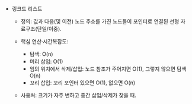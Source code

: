 
- 링크드 리스트

  - 정의: 값과 다음(및 이전) 노드 주소를 가진 노드들이 포인터로 연결된 선형 자료구조(단일/이중).

  - 핵심 연산·시간복잡도:
    - 탐색: O(n)
    - 머리 삽입: O(1)
    - 임의 위치에서 삭제/삽입: 노드 참조가 주어지면 O(1), 그렇지 않으면 탐색 O(n)
    - 꼬리 삽입: 꼬리 포인터 있으면 O(1), 없으면 O(n)

  - 사용처: 크기가 자주 변하고 중간 삽입/삭제가 잦을 때.

